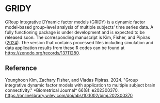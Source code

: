 # GRIDY

GRoup Integrative DYnamic factor models (GRIDY) is a dynamic factor model-based group-level analysis of multiple subjects' time series data. A fully functioning package is under development and is expected to be released soon. The corresponding manuscript is Kim, Fisher, and Pipiras ([2024](#ref-gridy)). The version that contains processed files including simulation and data application results from these R codes can be found at https://zenodo.org/records/13711280.

## Reference

<div id="ref-gridy" class="references">
Younghoon Kim, Zachary Fisher, and Vladas Pipiras. 2024. "Group integrative dynamic factor models with application to multiple subject brain connectivity." *Biometrical Journal* 66(8): e202300370. <a href="https://onlinelibrary.wiley.com/doi/abs/10.1002/bimj.202300370">https://onlinelibrary.wiley.com/doi/abs/10.1002/bimj.202300370</a>

</div>
